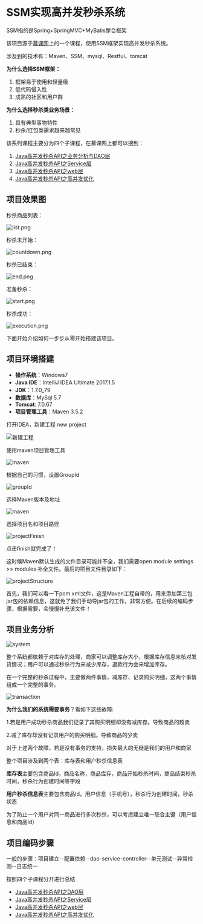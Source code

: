 # SSM实现高并发秒杀系统

SSM指的是Spring+SpringMVC+MyBatis整合框架

该项目源于[慕课网](https://www.imooc.com/)上的一个课程，使用SSM框架实现高并发秒杀系统。

涉及到的技术有：Maven、SSM、mysql、Restful、tomcat

**为什么选择SSM框架：**

1. 框架易于使用和轻量级
2. 低代码侵入性
3. 成熟的社区和用户群

**为什么选择秒杀类业务场景：**

1. 具有典型事物特性
2. 秒杀/红包类需求越来越常见

该系列课程主要分为四个子课程，在慕课网上都可以搜到：

1. [Java高并发秒杀API之业务分析与DAO层](https://www.imooc.com/view/587)
2. [Java高并发秒杀API之Service层](https://www.imooc.com/view/631)
3. [Java高并发秒杀API之web层](https://www.imooc.com/view/630)
4. [Java高并发秒杀API之高并发优化](https://www.imooc.com/view/632)

##  项目效果图

秒杀商品列表：

![list.png](https://github.com/ChaoZeyi/seckill/blob/master/images/list.png?raw=true)

秒杀未开始：

![countdown.png](https://github.com/ChaoZeyi/seckill/blob/master/images/countdown.png?raw=true)

秒杀已结束：

![end.png](https://github.com/ChaoZeyi/seckill/blob/master/images/end.png?raw=true)

准备秒杀：

![start.png](https://github.com/ChaoZeyi/seckill/blob/master/images/start.png?raw=true)

秒杀成功：

![execution.png](https://github.com/ChaoZeyi/seckill/blob/master/images/execution.png?raw=true)

下面开始介绍如何一步步从零开始搭建该项目。

## 项目环境搭建

- **操作系统**：Windows7
- **Java IDE**：IntelliJ IDEA Ultimate 2017.1.5
- **JDK**：1.7.0_79
- **数据库**：MySql 5.7
- **Tomcat**: 7.0.67
- **项目管理工具**：Maven 3.5.2

打开IDEA，新建工程 new project

![新建工程](https://github.com/ChaoZeyi/seckill/blob/master/images/newProject.png?raw=true)

使用maven项目管理工具

![maven](https://github.com/ChaoZeyi/seckill/blob/master/images/newMaven.png?raw=true)

根据自己的习惯，设置GroupId

![groupId](https://github.com/ChaoZeyi/seckill/blob/master/images/groupId.png?raw=true)

选择Maven版本及地址

![maven](https://github.com/ChaoZeyi/seckill/blob/master/images/mavenLocation.png?raw=true)

选择项目名和项目路径

![projectFinish](https://github.com/ChaoZeyi/seckill/blob/master/images/projectName.png?raw=true)

点击finish就完成了！

这时候Maven默认生成的文件目录可能并不全，我们需要open module settings >> modules 补全文件。最后的项目文件目录如下：

![projectStructure](https://github.com/ChaoZeyi/seckill/blob/master/images/projectStructure.png?raw=true)

首先，我们可以看一下pom.xml文件，这是Maven工程自带的，用来添加第三包jar包的依赖信息，这就免了我们手动导jar包的工作，非常方便。在后续的编码步骤，根据需要，会慢慢补充该文件！

## 项目业务分析

![system](https://github.com/ChaoZeyi/seckill/blob/master/images/system.png?raw=true)

整个系统都依赖于对库存的处理，商家可以调整库存大小，根据库存信息来核对发货情况；用户可以通过秒杀行为来减少库存，退款行为会来增加库存。

在一个完整的秒杀过程中，主要做两件事情，减库存、记录购买明细，这两个事情组成一个完整的事务。

![transaction](https://github.com/ChaoZeyi/seckill/blob/master/images/transaction.png?raw=true)

**为什么我们的系统需要事务**？看如下这些故障:

1.若是用户成功秒杀商品我们记录了其购买明细却没有减库存。导致商品的超卖

2.减了库存却没有记录用户的购买明细。导致商品的少卖

对于上述两个故障，若是没有事务的支持，损失最大的无疑是我们的用户和商家

整个项目涉及到两个表：库存表和用户秒杀信息表

**库存表**主要包含商品Id，商品名称，商品库存，商品开始秒杀时间，商品结束秒杀时间，秒杀行为创建时间等字段

**用户秒杀信息表**主要包含商品Id，用户信息（手机号），秒杀行为创建时间，秒杀状态

为了防止一个用户对同一商品进行多次秒杀，可以考虑建立唯一联合主键（用户信息和商品Id）

## 项目编码步骤

一般的步骤：项目建立--配置依赖--dao-service-controller--单元测试--异常检测--日志统一

按照四个子课程分开进行总结

- [Java高并发秒杀API之DAO层](https://github.com/ChaoZeyi/seckill/blob/master/notes/DAO.md)
- [Java高并发秒杀API之Service层](https://github.com/ChaoZeyi/seckill/blob/master/notes/Service.md)
- [Java高并发秒杀API之web层](https://github.com/ChaoZeyi/seckill/blob/master/notes/web.md)
- [Java高并发秒杀API之高并发优化](https://github.com/ChaoZeyi/seckill/blob/master/notes/Optimization.md)
